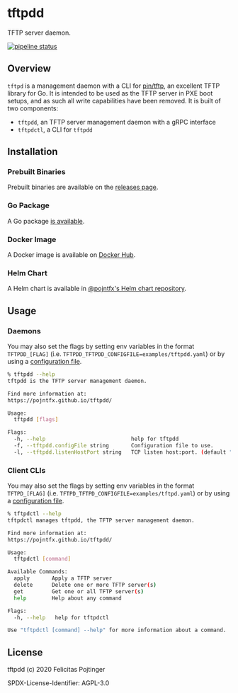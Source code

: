 # tftpdd

TFTP server daemon.

[![pipeline status](https://gitlab.com/pojntfx/tftpdd/badges/master/pipeline.svg)](https://gitlab.com/pojntfx/tftpdd/commits/master)

## Overview

`tftpd` is a management daemon with a CLI for [pin/tftp](https://github.com/pin/tftp), an excellent TFTP library for Go. It is intended to be used as the TFTP server in PXE boot setups, and as such all write capabilities have been removed. It is built of two components:

- `tftpdd`, an TFTP server management daemon with a gRPC interface
- `tftpdctl`, a CLI for `tftpdd`

## Installation

### Prebuilt Binaries

Prebuilt binaries are available on the [releases page](https://github.com/pojntfx/tftpdd/releases/latest).

### Go Package

A Go package [is available](https://pkg.go.dev/github.com/pojntfx/tftpdd).

### Docker Image

A Docker image is available on [Docker Hub](https://hub.docker.com/r/pojntfx/tftpdd).

### Helm Chart

A Helm chart is available in [@pojntfx's Helm chart repository](https://pojntfx.github.io/charts/).

## Usage

### Daemons

You may also set the flags by setting env variables in the format `TFTPDD_[FLAG]` (i.e. `TFTPDD_TFTPDD_CONFIGFILE=examples/tftpdd.yaml`) or by using a [configuration file](examples/tftpdd.yaml).

```bash
% tftpdd --help
tftpdd is the TFTP server management daemon.

Find more information at:
https://pojntfx.github.io/tftpdd/

Usage:
  tftpdd [flags]

Flags:
  -h, --help                           help for tftpdd
  -f, --tftpdd.configFile string       Configuration file to use.
  -l, --tftpdd.listenHostPort string   TCP listen host:port. (default "localhost:1340")
```

### Client CLIs

You may also set the flags by setting env variables in the format `TFTPD_[FLAG]` (i.e. `TFTPD_TFTPD_CONFIGFILE=examples/tftpd.yaml`) or by using a [configuration file](examples/tftpd.yaml).

```bash
% tftpdctl --help
tftpdctl manages tftpdd, the TFTP server management daemon.

Find more information at:
https://pojntfx.github.io/tftpdd/

Usage:
  tftpdctl [command]

Available Commands:
  apply       Apply a TFTP server
  delete      Delete one or more TFTP server(s)
  get         Get one or all TFTP server(s)
  help        Help about any command

Flags:
  -h, --help   help for tftpdctl

Use "tftpdctl [command] --help" for more information about a command.
```

## License

tftpdd (c) 2020 Felicitas Pojtinger

SPDX-License-Identifier: AGPL-3.0
